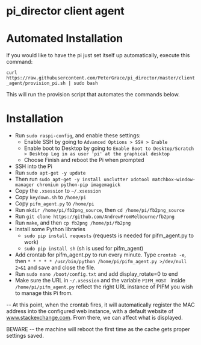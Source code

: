 pi_director client agent
===========

# Automated Installation
If you would like to have the pi just set itself up automatically, execute this command:

`curl https://raw.githubusercontent.com/PeterGrace/pi_director/master/client_agent/provision_pi.sh | sudo bash`

This will run the provision script that automates the commands below.


# Installation

- Run `sudo raspi-config`, and enable these settings:
  - Enable SSH by going to `Advanced Options > SSH > Enable`
  - Enable boot to Desktop by going to `Enable Boot to Desktop/Scratch > Desktop Log in as user 'pi' at the graphical desktop`
  - Choose Finish and reboot the Pi when prompted
- SSH into the Pi
- Run `sudo apt-get -y update`
- Then run `sudo apt-get -y install unclutter xdotool matchbox-window-manager chromium python-pip imagemagick`
- Copy the `.xsession` to `~/.xsession`
- Copy `keydown.sh` to `/home/pi`
- Copy `pifm_agent.py` to `/home/pi`
- Run `mkdir /home/pi/fb2png_source`, then `cd /home/pi/fb2png_source`
- Run `git clone https://github.com/AndrewFromMelbourne/fb2png`
- Run `make`, and then `cp fb2png /home/pi/fb2png`
- Install some Python libraries
  - `sudo pip install requests` (requests is needed for pifm_agent.py to work)
  - `sudo pip install sh` (sh is used for pifm_agent)
- Add crontab for pifm_agent.py to run every minute. Type `crontab -e`, then `* * * * * /usr/bin/python /home/pi/pifm_agent.py >/dev/null 2>&1` and save and close the file. 
- Run `sudo nano /boot/config.txt` and add display_rotate=0 to end
- Make sure the URL in `~/.xsession` and the variable `PIFM_HOST ` inside `/home/pi/pifm_agent.py` reflect the right URL instance of PIFM you wish to manage this Pi from.

-- At this point, when the crontab fires, it will automatically register the MAC address into the configured web instance, with a default website of www.stackexchange.com. From there, we can affect what is displayed.  

BEWARE -- the machine will reboot the first time as the cache gets proper settings saved.
